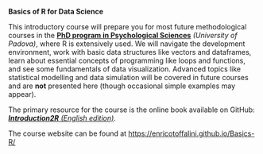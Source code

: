 **Basics of R for Data Science**

This introductory course will prepare you for most future methodological courses in the **<a href="https://dottorato.psy.unipd.it/en" target="_blank">PhD program in Psychological Sciences</a>** *(University of Padova)*, where R is extensively used. We will navigate the development environment, work with basic data structures like vectors and dataframes, learn about essential concepts of programming like loops and functions, and see some fundamentals of data visualization. Advanced topics like statistical modelling and data simulation will be covered in future courses and are **not** presented here (though occasional simple examples may appear).

The primary resource for the course is the online book available on GitHub: <a href="https://psicostat.github.io/Introduction2R_EN/" target="_blank">***Introduction2R** (English edition)*</a>.

The course website can be found at <a href="https://enricotoffalini.github.io/Basics-R/" target="_blank">https://enricotoffalini.github.io/Basics-R/</a>
